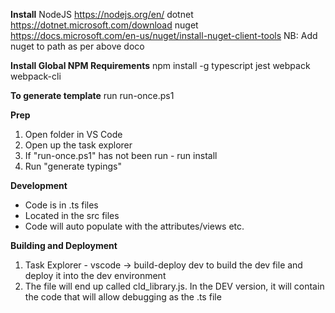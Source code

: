 **Install**
NodeJS https://nodejs.org/en/
dotnet https://dotnet.microsoft.com/download
nuget https://docs.microsoft.com/en-us/nuget/install-nuget-client-tools
NB: Add nuget to path as per above doco

**Install Global NPM Requirements**
npm install -g typescript jest webpack webpack-cli

**To generate template**
run run-once.ps1

**Prep** 
1. Open folder in VS Code
2. Open up the task explorer
3. If "run-once.ps1" has not been run - run install
4. Run "generate typings"

**Development**
- Code is in .ts files
- Located in the src files
- Code will auto populate with the attributes/views etc.

**Building and Deployment**
1. Task Explorer - vscode -> build-deploy dev to build the dev file and deploy it into the dev environment
2. The file will end up called cld_library.js. In the DEV version, it will contain the code that will allow debugging as the .ts file